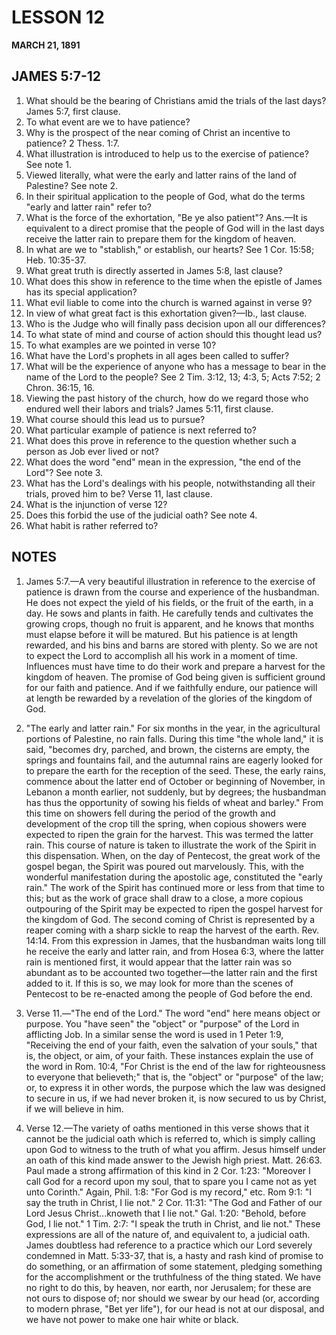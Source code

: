# LESSON 12
**MARCH 21, 1891**

## JAMES 5:7-12

1. What should be the bearing of Christians amid the trials of the last days? James 5:7, first clause.
2. To what event are we to have patience?
3. Why is the prospect of the near coming of Christ an incentive to patience? 2 Thess. 1:7.
4. What illustration is introduced to help us to the exercise of patience? See note 1.
5. Viewed literally, what were the early and latter rains of the land of Palestine? See note 2.
6. In their spiritual application to the people of God, what do the terms "early and latter rain" refer to?
7. What is the force of the exhortation, "Be ye also patient"? Ans.—It is equivalent to a direct promise that the people of God will in the last days receive the latter rain to prepare them for the kingdom of heaven.
8. In what are we to "stablish," or establish, our hearts? See 1 Cor. 15:58; Heb. 10:35-37.
9. What great truth is directly asserted in James 5:8, last clause?
10. What does this show in reference to the time when the epistle of James has its special application?
11. What evil liable to come into the church is warned against in verse 9?
12. In view of what great fact is this exhortation given?—Ib., last clause.
13. Who is the Judge who will finally pass decision upon all our differences?
14. To what state of mind and course of action should this thought lead us?
15. To what examples are we pointed in verse 10?
16. What have the Lord's prophets in all ages been called to suffer?
17. What will be the experience of anyone who has a message to bear in the name of the Lord to the people? See 2 Tim. 3:12, 13; 4:3, 5; Acts 7:52; 2 Chron. 36:15, 16.
18. Viewing the past history of the church, how do we regard those who endured well their labors and trials? James 5:11, first clause.
19. What course should this lead us to pursue?
20. What particular example of patience is next referred to?
21. What does this prove in reference to the question whether such a person as Job ever lived or not?
22. What does the word "end" mean in the expression, "the end of the Lord"? See note 3.
23. What has the Lord's dealings with his people, notwithstanding all their trials, proved him to be? Verse 11, last clause.
24. What is the injunction of verse 12?
25. Does this forbid the use of the judicial oath? See note 4.
26. What habit is rather referred to?

## NOTES

1. James 5:7.—A very beautiful illustration in reference to the exercise of patience is drawn from the course and experience of the husbandman. He does not expect the yield of his fields, or the fruit of the earth, in a day. He sows and plants in faith. He carefully tends and cultivates the growing crops, though no fruit is apparent, and he knows that months must elapse before it will be matured. But his patience is at length rewarded, and his bins and barns are stored with plenty. So we are not to expect the Lord to accomplish all his work in a moment of time. Influences must have time to do their work and prepare a harvest for the kingdom of heaven. The promise of God being given is sufficient ground for our faith and patience. And if we faithfully endure, our patience will at length be rewarded by a revelation of the glories of the kingdom of God.

2. "The early and latter rain." For six months in the year, in the agricultural portions of Palestine, no rain falls. During this time "the whole land," it is said, "becomes dry, parched, and brown, the cisterns are empty, the springs and fountains fail, and the autumnal rains are eagerly looked for to prepare the earth for the reception of the seed. These, the early rains, commence about the latter end of October or beginning of November, in Lebanon a month earlier, not suddenly, but by degrees; the husbandman has thus the opportunity of sowing his fields of wheat and barley." From this time on showers fell during the period of the growth and development of the crop till the spring, when copious showers were expected to ripen the grain for the harvest. This was termed the latter rain. This course of nature is taken to illustrate the work of the Spirit in this dispensation. When, on the day of Pentecost, the great work of the gospel began, the Spirit was poured out marvelously. This, with the wonderful manifestation during the apostolic age, constituted the "early rain." The work of the Spirit has continued more or less from that time to this; but as the work of grace shall draw to a close, a more copious outpouring of the Spirit may be expected to ripen the gospel harvest for the kingdom of God. The second coming of Christ is represented by a reaper coming with a sharp sickle to reap the harvest of the earth. Rev. 14:14. From this expression in James, that the husbandman waits long till he receive the early and latter rain, and from Hosea 6:3, where the latter rain is mentioned first, it would appear that the latter rain was so abundant as to be accounted two together—the latter rain and the first added to it. If this is so, we may look for more than the scenes of Pentecost to be re-enacted among the people of God before the end.

3. Verse 11.—"The end of the Lord." The word "end" here means object or purpose. You "have seen" the "object" or "purpose" of the Lord in afflicting Job. In a similar sense the word is used in 1 Peter 1:9, "Receiving the end of your faith, even the salvation of your souls," that is, the object, or aim, of your faith. These instances explain the use of the word in Rom. 10:4, "For Christ is the end of the law for righteousness to everyone that believeth;" that is, the "object" or "purpose" of the law; or, to express it in other words, the purpose which the law was designed to secure in us, if we had never broken it, is now secured to us by Christ, if we will believe in him.

4. Verse 12.—The variety of oaths mentioned in this verse shows that it cannot be the judicial oath which is referred to, which is simply calling upon God to witness to the truth of what you affirm. Jesus himself under an oath of this kind made answer to the Jewish high priest. Matt. 26:63. Paul made a strong affirmation of this kind in 2 Cor. 1:23: "Moreover I call God for a record upon my soul, that to spare you I came not as yet unto Corinth." Again, Phil. 1:8: "For God is my record," etc. Rom 9:1: "I say the truth in Christ, I lie not." 2 Cor. 11:31: "The God and Father of our Lord Jesus Christ...knoweth that I lie not." Gal. 1:20: "Behold, before God, I lie not." 1 Tim. 2:7: "I speak the truth in Christ, and lie not." These expressions are all of the nature of, and equivalent to, a judicial oath. James doubtless had reference to a practice which our Lord severely condemned in Matt. 5:33-37, that is, a hasty and rash kind of promise to do something, or an affirmation of some statement, pledging something for the accomplishment or the truthfulness of the thing stated. We have no right to do this, by heaven, nor earth, nor Jerusalem; for these are not ours to dispose of; nor should we swear by our head (or, according to modern phrase, "Bet yer life"), for our head is not at our disposal, and we have not power to make one hair white or black.